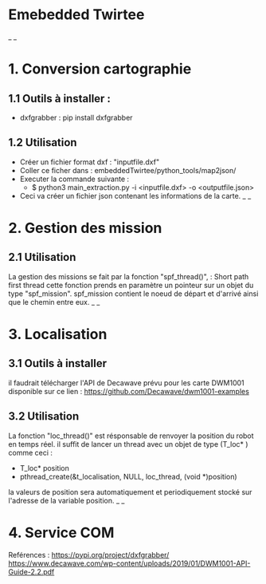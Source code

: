 # Emebedded Twirtee
_
_
# 1. Conversion cartographie
## 1.1 Outils à installer :
* dxfgrabber : pip install dxfgrabber
## 1.2 Utilisation
* Créer un fichier format dxf : "inputfile.dxf"
* Coller ce ficher dans : embeddedTwirtee/python_tools/map2json/
* Executer la commande suivante :
	* $ python3 main_extraction.py -i <inputfile.dxf> -o <outputfile.json>
* Ceci va créer un fichier json contenant les informations de la carte.
_
_
# 2. Gestion des mission
## 2.1 Utilisation
La gestion des missions se fait par la fonction "spf_thread()", : Short path first thread
cette fonction prends en paramètre un pointeur sur un objet du type  "spf_mission".
spf_mission contient le noeud de départ et d'arrivé ainsi que le chemin entre eux.
_
_
# 3. Localisation
## 3.1 Outils à installer
il faudrait télécharger l'API de Decawave prévu pour les carte DWM1001
disponible sur ce lien :  https://github.com/Decawave/dwm1001-examples

## 3.2 Utilisation
La fonction "loc_thread()" est résponsable de renvoyer la position du robot en temps réel. il suffit de lancer un thread avec un objet de type (T_loc* ) comme ceci :
* T_loc* position
* pthread_create(&t_localisation, NULL, loc_thread, (void *)position)

la valeurs de position sera automatiquement et periodiquement stocké sur l'adresse de la variable position.
_
_
# 4. Service COM


Reférences :
https://pypi.org/project/dxfgrabber/
https://www.decawave.com/wp-content/uploads/2019/01/DWM1001-API-Guide-2.2.pdf
